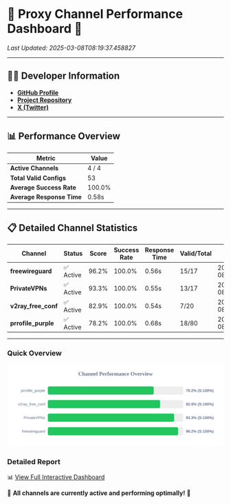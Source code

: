 # 🌟 Proxy Channel Performance Dashboard 🌟

_Last Updated: 2025-03-08T08:19:37.458827_

---

## 👩‍💻 Developer Information

- **[GitHub Profile](https://github.com/4n0nymou3)**  
- **[Project Repository](https://github.com/4n0nymou3/multi-proxy-config-fetcher)**  
- **[X (Twitter)](https://x.com/4n0nymou3)**  

---

## 📊 Performance Overview

| Metric                | Value       |
|-----------------------|-------------|
| **Active Channels**   | 4 / 4       |
| **Total Valid Configs** | 53          |
| **Average Success Rate** | 100.0%      |
| **Average Response Time** | 0.58s       |

---

## 📋 Detailed Channel Statistics

| Channel          | Status     | Score  | Success Rate | Response Time | Valid/Total | Last Success               |
|------------------|------------|--------|--------------|---------------|-------------|----------------------------|
| **freewireguard**  | ✅ Active  | 96.2%  | 100.0% | 0.56s         | 15/17       | 2025-03-08T08:19:37.456894 |
| **PrivateVPNs**  | ✅ Active  | 93.3%  | 100.0% | 0.55s         | 13/17       | 2025-03-08T08:19:36.867331 |
| **v2ray_free_conf**  | ✅ Active  | 82.9%  | 100.0% | 0.54s         | 7/20       | 2025-03-08T08:19:36.287838 |
| **prrofile_purple**  | ✅ Active  | 78.2%  | 100.0% | 0.68s         | 18/80       | 2025-03-08T08:19:35.677086 |

---

### Quick Overview
<div align="center">
  <a href="https://raw.githubusercontent.com/nullluser/NullRepo/refs/heads/main/assets/channel_stats_chart.svg">
    <img src="https://raw.githubusercontent.com/nullluser/NullRepo/refs/heads/main/assets/channel_stats_chart.svg" alt="Source Performance Statistics" width="800">
  </a>
</div>

### Detailed Report
📊 [View Full Interactive Dashboard](https://htmlpreview.github.io/?https://github.com/nullluser/NullRepo/blob/main/assets/performance_report.html)

🎉 **All channels are currently active and performing optimally!** 🎉
